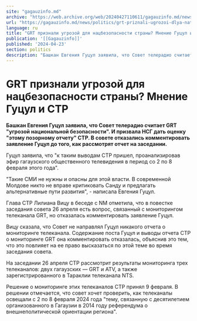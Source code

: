 ```yaml
---
site: "gagauzinfo.md"
archive: "https://web.archive.org/web/20240427110611/gagauzinfo.md/news/politics/grt-priznali-ugrozoi-dlya-natsbezopasnosti-strani-mnenie-gutsul-i-str"
url: "https://gagauzinfo.md/news/politics/grt-priznali-ugrozoi-dlya-natsbezopasnosti-strani-mnenie-gutsul-i-str"
language: ru
title: "GRT признали угрозой для нацбезопасности страны? Мнение Гуцул и СТР"
publication: '[[Gagauzinfo]]'
published: '2024-04-23'
section: politics
description: "Башкан Евгения Гуцул заявила, что Совет телерадио считает GRT \"угрозой национальной безопасности\". И призвала НСГ дать оценку \"этому позорному отчету\" СТР. В совете отказались комментировать заявление Гуцул до того, как рассмотрят отчет на заседании."
---
```


# GRT признали угрозой для нацбезопасности страны? Мнение Гуцул и СТР

**Башкан Евгения Гуцул заявила, что Совет телерадио считает GRT "угрозой национальной безопасности". И призвала НСГ дать оценку "этому позорному отчету" СТР. В совете отказались комментировать заявление Гуцул до того, как рассмотрят отчет на заседании.**

Гуцул заявила, что "к таким выводам СТР пришел, проанализировав эфир гагаузского общественного телевидения в период со 2 по 8 февраля этого года".

"Такие СМИ не нужны и опасны для этой власти. В современной Молдове никто не вправе критиковать Санду и предлагать альтернативные пути развития", - написала Евгения Гуцул.

Глава СТР Лилиана Вицу в беседе с NM отметила, что в повестке заседания совета 26 апреля есть вопрос, связанный с мониторингом телеканала GRT, но отказалась комментировать заявление Гуцул.

Вицу сказала, что Совет не направлял Гуцул никакого отчета о мониторинге телеканала. Содержание поста Гуцул и выводы отчета СТР о мониторинге GRT она комментировать отказалась, объяснив это тем, что это повлияет на ее право высказаться по этой теме во время заседания совета.

На заседании 26 апреля СТР рассмотрит результаты мониторинга трех телеканалов: двух гагаузских — GRT и ATV, а также зарегистрированного в Тараклии телеканала NTS.

Решение о мониторинге этих телеканалов СТР принял 9 февраля. В решении отмечается, что совет хочет проверить, как телеканалы освещали с 2 по 8 февраля 2024 года "тему, связанную с десятилетием организованного в Гагаузии в 2014 году референдума о внешнеполитической ориентации региона".